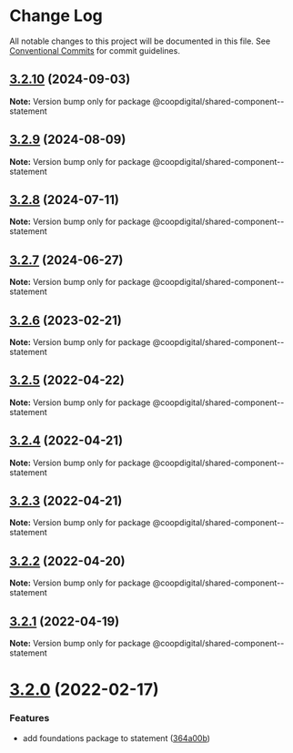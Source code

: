 # Change Log

All notable changes to this project will be documented in this file.
See [Conventional Commits](https://conventionalcommits.org) for commit guidelines.

## [3.2.10](https://github.com/coopdigital/coop-frontend/compare/@coopdigital/shared-component--statement@3.2.9...@coopdigital/shared-component--statement@3.2.10) (2024-09-03)

**Note:** Version bump only for package @coopdigital/shared-component--statement





## [3.2.9](https://github.com/coopdigital/coop-frontend/compare/@coopdigital/shared-component--statement@3.2.8...@coopdigital/shared-component--statement@3.2.9) (2024-08-09)

**Note:** Version bump only for package @coopdigital/shared-component--statement





## [3.2.8](https://github.com/coopdigital/coop-frontend/compare/@coopdigital/shared-component--statement@3.2.7...@coopdigital/shared-component--statement@3.2.8) (2024-07-11)

**Note:** Version bump only for package @coopdigital/shared-component--statement





## [3.2.7](https://github.com/coopdigital/coop-frontend/compare/@coopdigital/shared-component--statement@3.2.6...@coopdigital/shared-component--statement@3.2.7) (2024-06-27)

**Note:** Version bump only for package @coopdigital/shared-component--statement





## [3.2.6](https://github.com/coopdigital/coop-frontend/compare/@coopdigital/shared-component--statement@3.2.5...@coopdigital/shared-component--statement@3.2.6) (2023-02-21)

**Note:** Version bump only for package @coopdigital/shared-component--statement





## [3.2.5](https://github.com/coopdigital/coop-frontend/compare/@coopdigital/shared-component--statement@3.2.4...@coopdigital/shared-component--statement@3.2.5) (2022-04-22)

**Note:** Version bump only for package @coopdigital/shared-component--statement





## [3.2.4](https://github.com/coopdigital/coop-frontend/compare/@coopdigital/shared-component--statement@3.2.3...@coopdigital/shared-component--statement@3.2.4) (2022-04-21)

**Note:** Version bump only for package @coopdigital/shared-component--statement





## [3.2.3](https://github.com/coopdigital/coop-frontend/compare/@coopdigital/shared-component--statement@3.2.2...@coopdigital/shared-component--statement@3.2.3) (2022-04-21)

**Note:** Version bump only for package @coopdigital/shared-component--statement





## [3.2.2](https://github.com/coopdigital/coop-frontend/compare/@coopdigital/shared-component--statement@3.2.1...@coopdigital/shared-component--statement@3.2.2) (2022-04-20)

**Note:** Version bump only for package @coopdigital/shared-component--statement





## [3.2.1](https://github.com/coopdigital/coop-frontend/compare/@coopdigital/shared-component--statement@3.2.0...@coopdigital/shared-component--statement@3.2.1) (2022-04-19)

**Note:** Version bump only for package @coopdigital/shared-component--statement





# [3.2.0](https://github.com/coopdigital/coop-frontend/compare/@coopdigital/shared-component--statement@3.1.7...@coopdigital/shared-component--statement@3.2.0) (2022-02-17)


### Features

* add foundations package to statement ([364a00b](https://github.com/coopdigital/coop-frontend/commit/364a00bfed85d0cac611c5f82e62ae632ab5ce0f))
